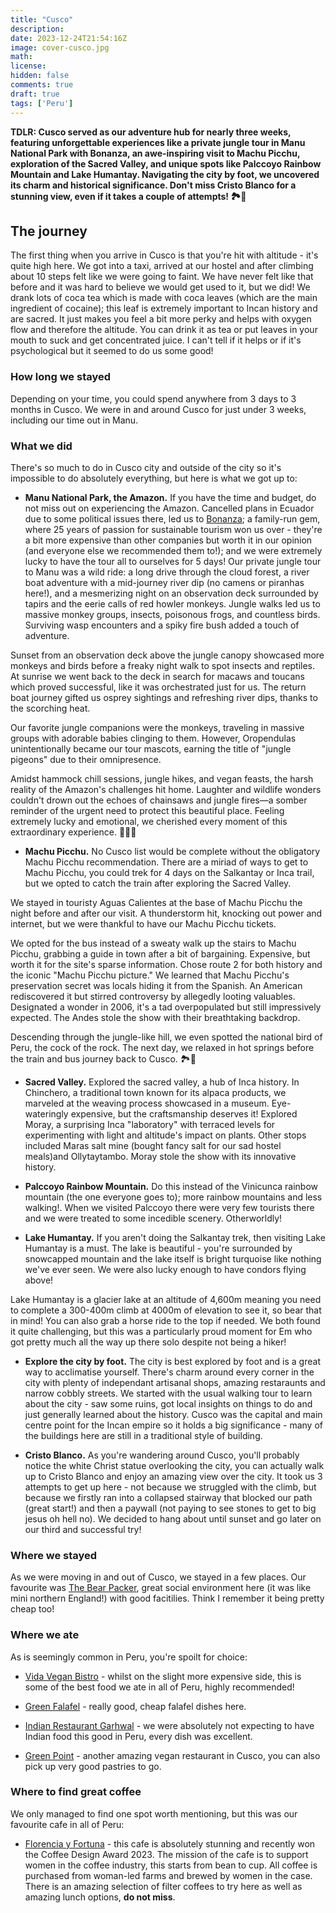 ```yaml
---
title: "Cusco"
description: 
date: 2023-12-24T21:54:16Z
image: cover-cusco.jpg
math: 
license: 
hidden: false
comments: true
draft: true
tags: ['Peru']
---
```

**TDLR: Cusco served as our adventure hub for nearly three weeks, featuring unforgettable experiences like a private jungle tour in Manu National Park with Bonanza, an awe-inspiring visit to Machu Picchu, exploration of the Sacred Valley, and unique spots like Palccoyo Rainbow Mountain and Lake Humantay. Navigating the city by foot, we uncovered its charm and historical significance. Don't miss Cristo Blanco for a stunning view, even if it takes a couple of attempts! 🏞️🌄**


## The journey
The first thing when you arrive in Cusco is that you're hit with altitude - it's quite high here. We got into a taxi, arrived at our hostel and after climbing about 10 steps felt like we were going to faint. We have never felt like that before and it was hard to believe we would get used to it, but we did! We drank lots of coca tea which is made with coca leaves (which are the main ingredient of cocaine); this leaf is extremely important to Incan history and are sacred. It just makes you feel a bit more perky and helps with oxygen flow and therefore the altitude. You can drink it as tea or put leaves in your mouth to suck and get concentrated juice. I can't tell if it helps or if it's psychological but it seemed to do us some good!

### How long we stayed

Depending on your time, you could spend anywhere from 3 days to 3 months in Cusco. We were in and around Cusco for just under 3 weeks, including our time out in Manu.

### What we did

There's so much to do in Cusco city and outside of the city so it's impossible to do absolutely everything, but here is what we got up to:

- **Manu National Park, the Amazon.** If you have the time and budget, do not miss out on experiencing the Amazon. Cancelled plans in Ecuador due to some political issues there, led us to [Bonanza](https://www.bonanzatoursperu.com/); a family-run gem, where 25 years of passion for sustainable tourism won us over - they're a bit more expensive than other companies but worth it in our opinion (and everyone else we recommended them to!); and we were extremely lucky to have the tour all to ourselves for 5 days! 
Our private jungle tour to Manu was a wild ride: a long drive through the cloud forest, a river boat adventure with a mid-journey river dip (no camens or piranhas here!), and a mesmerizing night on an observation deck surrounded by tapirs and the eerie calls of red howler monkeys. Jungle walks led us to massive monkey groups, insects, poisonous frogs, and countless birds. Surviving wasp encounters and a spiky fire bush added a touch of adventure.

Sunset from an observation deck above the jungle canopy showcased more monkeys and birds before a freaky night walk to spot insects and reptiles. At sunrise we went back to the deck in search for macaws and toucans which proved successful, like it was orchestrated just for us. The return boat journey gifted us osprey sightings and refreshing river dips, thanks to the scorching heat.

Our favorite jungle companions were the monkeys, traveling in massive groups with adorable babies clinging to them. However, Oropendulas unintentionally became our tour mascots, earning the title of "jungle pigeons" due to their omnipresence.

Amidst hammock chill sessions, jungle hikes, and vegan feasts, the harsh reality of the Amazon's challenges hit home. Laughter and wildlife wonders couldn't drown out the echoes of chainsaws and jungle fires—a somber reminder of the urgent need to protect this beautiful place. Feeling extremely lucky and emotional, we cherished every moment of this extraordinary experience. 🌿🐒🌅
  
- **Machu Picchu.** No Cusco list would be complete without the obligatory Machu Picchu recommendation. There are a miriad of ways to get to Machu Picchu, you could trek for 4 days on the Salkantay or Inca trail, but we opted to catch the train after exploring the Sacred Valley. 

We stayed in touristy Aguas Calientes at the base of Machu Picchu the night before and after our visit. A thunderstorm hit, knocking out power and internet, but we were thankful to have our Machu Picchu tickets.

We opted for the bus instead of a sweaty walk up the stairs to Machu Picchu, grabbing a guide in town after a bit of bargaining. Expensive, but worth it for the site's sparse information. Chose route 2 for both history and the iconic "Machu Picchu picture." We learned that Machu Picchu's preservation secret was locals hiding it from the Spanish. An American rediscovered it but stirred controversy by allegedly looting valuables. Designated a wonder in 2006, it's a tad overpopulated but still impressively expected. The Andes stole the show with their breathtaking backdrop.

Descending through the jungle-like hill, we even spotted the national bird of Peru, the cock of the rock. The next day, we relaxed in hot springs before the train and bus journey back to Cusco. 🏞️🚂
  
- **Sacred Valley.** Explored the sacred valley, a hub of Inca history. In Chinchero, a traditional town known for its alpaca products, we marveled at the weaving process showcased in a museum. Eye-wateringly expensive, but the craftsmanship deserves it! Explored Moray, a surprising Inca "laboratory" with terraced levels for experimenting with light and altitude's impact on plants. Other stops included Maras salt mine (bought fancy salt for our sad hostel meals)and Ollytaytambo. Moray stole the show with its innovative history.

- **Palccoyo Rainbow Mountain.** Do this instead of the Vinicunca rainbow mountain (the one everyone goes to); more rainbow mountains and less walking!. When we visited Palccoyo there were very few tourists there and we were treated to some incedible scenery. Otherworldly!
  
- **Lake Humantay.** If you aren't doing the Salkantay trek, then visiting Lake Humantay is a must. The lake is beautiful - you're surrounded by snowcapped mountain and the lake itself is bright turquoise like nothing we've ever seen. We were also lucky enough to have condors flying above!

Lake Humantay is a glacier lake at an altitude of 4,600m meaning you need to complete a 300-400m climb at 4000m of elevation to see it, so bear that in mind! You can also grab a horse ride to the top if needed. We both found it quite challenging, but this was a particularly proud moment for Em who got pretty much all the way up there solo despite not being a hiker!
  
- **Explore the city by foot.** The city is best explored by foot and is a great way to acclimatise yourself. There's charm around every corner in the city with plenty of independant artisanal shops, amazing restaraunts and narrow cobbly streets. We started with the usual walking tour to learn about the city - saw some ruins, got local insights on things to do and just generally learned about the history. Cusco was the capital and main centre point for the Incan empire so it holds a big significance - many of the buildings here are still in a traditional style of building.
  
- **Cristo Blanco.** As you're wandering around Cusco, you'll probably notice the white Christ statue overlooking the city, you can actually walk up to Cristo Blanco and enjoy an amazing view over the city. It took us 3 attempts to get up here - not because we struggled with the climb, but because we firstly ran into a collapsed stairway that blocked our path (great start!) and then a paywall (not paying to see stones to get to big jesus oh hell no). We decided to hang about until sunset and go later on our third and successful try!

### Where we stayed

As we were moving in and out of Cusco, we stayed in a few places. Our favourite was [The Bear Packer](https://www.bearpackerhostelcusco.com/en/), great social environment here (it was like mini northern England!) with good facitilies. Think I remember it being pretty cheap too!

### Where we ate

As is seemingly common in Peru, you're spoilt for choice:

- [Vida Vegan Bistro](https://www.happycow.net/reviews/vida-vegan-bistro-cusco-86403) - whilst on the slight more expensive side, this is some of the best food we ate in all of Peru, highly recommended!
  
- [Green Falafel](https://www.happycow.net/reviews/green-falafel-cusco-134205) - really good, cheap falafel dishes here.
  
- [Indian Restaurant Garhwal](https://indian-restaurant-garhwal.negocio.site/) - we were absolutely not expecting to have Indian food this good in Peru, every dish was excellent.
  
- [Green Point](https://www.happycow.net/reviews/green-point-cusco-39623) - another amazing vegan restaurant in Cusco, you can also pick up very good pastries to go.
  

### Where to find great coffee

We only managed to find one spot worth mentioning, but this was our favourite cafe in all of Peru:

- [Florencia y Fortuna](https://florenciayfortunata.com/) - this cafe is absolutely stunning and recently won the Coffee Design Award 2023. The mission of the cafe is to support women in the coffee industry, this starts from bean to cup. All coffee is purchased from woman-led farms and brewed by women in the case. There is an amazing selection of filter coffees to try here as well as amazing lunch options, **do not miss**.
